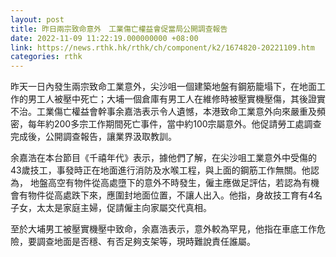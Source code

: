 ```yaml
---
layout: post
title: 昨日兩宗致命意外　工業傷亡權益會促當局公開調查報告
date: 2022-11-09 11:22:19.000000000 +08:00
link: https://news.rthk.hk/rthk/ch/component/k2/1674820-20221109.htm
categories: rthk
---
```


昨天一日內發生兩宗致命工業意外，尖沙咀一個建築地盤有鋼筋籠塌下，在地面工作的男工人被壓中死亡；大埔一個倉庫有男工人在維修時被壓實機壓傷，其後證實不治。工業傷亡權益會幹事余嘉浩表示令人遺憾，本港致命工業意外向來嚴重及頻密，每年約200多宗工作期間死亡事件，當中約100宗屬意外。他促請勞工處調查完成後，公開調查報告，讓業界汲取教訓。

余嘉浩在本台節目《千禧年代》表示，據他們了解，在尖沙咀工業意外中受傷的43歲技工，事發時正在地面進行消防及水喉工程，與上面的鋼筋工作無關。他認為， 地盤高空有物件從高處墮下的意外不時發生，僱主應做足評估，若認為有機會有物件從高處跌下來，應圍封地面位置，不讓人出入。他指，身故技工育有4名子女，太太是家庭主婦，促請僱主向家屬交代真相。

至於大埔男工被壓實機壓中致命，余嘉浩表示，意外較為罕見，他指在車底工作危險，要調查地面是否穩、有否足夠支架等，現時難說責任誰屬。
